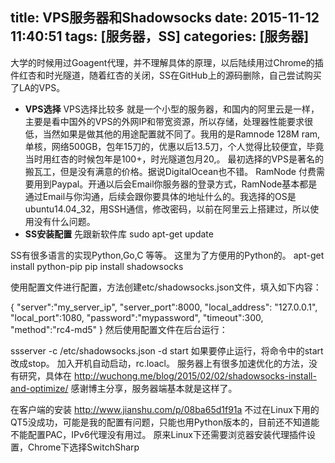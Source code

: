title: VPS服务器和Shadowsocks
date: 2015-11-12 11:40:51
tags: [服务器，SS]
categories: [服务器]
---
大学的时候用过Goagent代理，并不理解具体的原理，以后陆续用过Chrome的插件红杏和时光隧道，随着红杏的关闭，SS在GitHub上的源码删除，自己尝试购买了LA的VPS。
 - **VPS选择**
     VPS选择比较多 就是一个小型的服务器，和国内的阿里云是一样，主要是看中国外的VPS的外网IP和带宽资源，所以存储，处理器性能要求很低，当然如果是做其他的用途配置就不同了。我用的是Ramnode 128M ram,单核，网络500GB，包年15刀的，优惠以后13.5刀，个人觉得比较便宜，毕竟当时用红杏的时候包年是100+，时光隧道包月20,。
最初选择的VPS是著名的搬瓦工，但是没有满意的价格。据说DigitalOcean也不错。
RamNode 付费需要用到Paypal。开通以后会Email你服务器的登录方式，RamNode基本都是通过Email与你沟通，后续会跟你要具体的地址什么的。我选择的OS是ubuntu14.04_32，用SSH通信，修改密码，以前在阿里云上搭建过，所以使用没有什么问题。
 - **SS安装配置**
 先跟新软件库
sudo apt-get update

SS有很多语言的实现Python,Go,C 等等。
这里为了方便用的Python的。
apt-get install python-pip
pip install shadowsocks

使用配置文件进行配置，方法创建etc/shadowsocks.json文件，填入如下内容：

{
    "server":"my_server_ip",
    "server_port":8000,
    "local_address": "127.0.0.1",
    "local_port":1080,
    "password":"mypassword",
    "timeout":300,
    "method":"rc4-md5"
}
然后使用配置文件在后台运行：

ssserver -c /etc/shadowsocks.json -d start
如果要停止运行，将命令中的start改成stop。
加入开机自动启动，rc.loacl。
服务器上有很多加速优化的方法，没有研究，具体在
http://wuchong.me/blog/2015/02/02/shadowsocks-install-and-optimize/
感谢博主分享，服务器端基本就是这样了。

在客户端的安装
http://www.jianshu.com/p/08ba65d1f91a
不过在Linux下用的QT5没成功，可能是我的配置有问题，只能也用Python版本的，目前还不知道能不能配置PAC，IPv6代理没有用过。
原来Linux下还需要浏览器安装代理插件设置，Chrome下选择SwitchSharp
